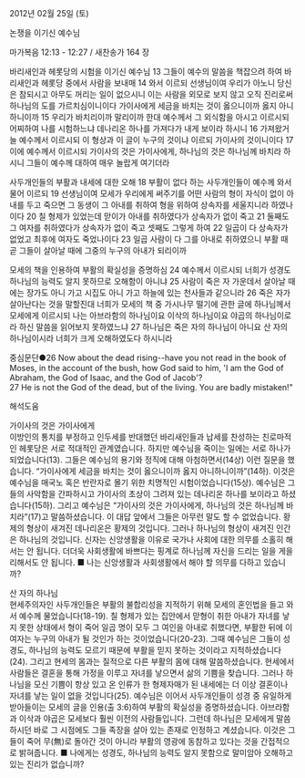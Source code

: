 2012년 02월 25일 (토)

논쟁을 이기신 예수님



마가복음 12:13 - 12:27 / 새찬송가 164 장


바리새인과 헤롯당의 시험을 이기신 예수님
13 그들이 예수의 말씀을 책잡으려 하여 바리새인과 헤롯당 중에서 사람을 보내매 14 와서 이르되 선생님이여 우리가 아노니 당신은 참되시고 아무도 꺼리는 일이 없으시니 이는 사람을 외모로 보지 않고 오직 진리로써 하나님의 도를 가르치심이니이다 가이사에게 세금을 바치는 것이 옳으니이까 옳지 아니하니이까 15 우리가 바치리이까 말리이까 한대 예수께서 그 외식함을 아시고 이르시되 어찌하여 나를 시험하느냐 데나리온 하나를 가져다가 내게 보이라 하시니 16 가져왔거늘 예수께서 이르시되 이 형상과 이 글이 누구의 것이냐 이르되 가이사의 것이니이다 17 이에 예수께서 이르시되 가이사의 것은 가이사에게, 하나님의 것은 하나님께 바치라 하시니 그들이 예수께 대하여 매우 놀랍게 여기더라

사두개인들의 부활과 내세에 대한 오해
18 부활이 없다 하는 사두개인들이 예수께 와서 물어 이르되 19 선생님이여 모세가 우리에게 써주기를 어떤 사람의 형이 자식이 없이 아내를 두고 죽으면 그 동생이 그 아내를 취하여 형을 위하여 상속자를 세울지니라 하였나이다 20 칠 형제가 있었는데 맏이가 아내를 취하였다가 상속자가 없이 죽고 21 둘째도 그 여자를 취하였다가 상속자가 없이 죽고 셋째도 그렇게 하여 22 일곱이 다 상속자가 없었고 최후에 여자도 죽었나이다 23 일곱 사람이 다 그를 아내로 취하였으니 부활 때 곧 그들이 살아날 때에 그중의 누구의 아내가 되리이까

모세의 책을 인용하여 부활의 확실성을 증명하심
24 예수께서 이르시되 너희가 성경도 하나님의 능력도 알지 못하므로 오해함이 아니냐 25 사람이 죽은 자 가운데서 살아날 때에는 장가도 아니 가고 시집도 아니 가고 하늘에 있는 천사들과 같으니라 26 죽은 자가 살아난다는 것을 말할진대 너희가 모세의 책 중 가시나무 떨기에 관한 글에 하나님께서 모세에게 이르시되 나는 아브라함의 하나님이요 이삭의 하나님이요 야곱의 하나님이로라 하신 말씀을 읽어보지 못하였느냐 27 하나님은 죽은 자의 하나님이 아니요 산 자의 하나님이시라 너희가 크게 오해하였도다 하시니라

중심문단●26 Now about the dead rising--have you not read in the book of Moses, in the account of the bush, how God said to him, 'I am the God of Abraham, the God of Isaac, and the God of Jacob'?   
27 He is not the God of the dead, but of the living. You are badly mistaken!"

해석도움





가이사의 것은 가이사에게  
이방인의 통치를 부정하고 인두세를 반대했던 바리새인들과 납세를 찬성하는 친로마적인 헤롯당은 서로 적대적인 관계였습니다. 하지만 예수님을 죽이는 일에는 서로 하나가 되었습니다(13). 그들은 예수님의 용기와 정직에 대해 아첨하면서(14상) 이런 질문을 했습니다. “가이사에게 세금을 바치는 것이 옳으니이까 옳지 아니하니이까”(14하). 이것은 예수님을 매국노 혹은 반란자로 몰기 위한 치명적인 시험이었습니다(15상). 예수님은 그들의 사악함을 간파하시고 가이사의 초상이 그려져 있는 데나리온 하나를 보이라고 하셨습니다(15하). 그리고 예수님은 “가이사의 것은 가이사에게, 하나님의 것은 하나님께 바치라”(17)고 말씀하셨습니다. 이 대답 앞에서 그들은 아무런 말도 할 수 없었습니다. 황제의 형상이 새겨진 데나리온은 황제의 것입니다. 그러나 하나님의 형상이 새겨진 인간은 하나님의 것입니다. 신자는 신앙생활을 이유로 국가나 사회에 대한 의무를 소홀히 해서는 안 됩니다. 더더욱 사회생활에 바쁘다는 핑계로 하나님께 자신을 드리는 일을 게을리해서도 안 됩니다.
■ 나는 신앙생활과 사회생활에서 해야 할 의무를 다하고 있습니까?

산 자의 하나님  
현세주의자인 사두개인들은 부활의 불합리성을 지적하기 위해 모세의 혼인법을 들고 와서 예수께 물었습니다(18-19). 칠 형제가 있는 집안에서 맏형이 취한 아내가 자녀를 낳지 못한 상태에서 형이 죽어 일곱 명이 모두 그 여인을 아내로 취했다면, 부활한 뒤에 이 여자는 누구의 아내가 될 것인가 하는 것이었습니다(20-23). 그때 예수님은 그들이 성경도, 하나님의 능력도 모르기 때문에 부활을 믿지 못하는 것이라고 지적하셨습니다(24). 그리고 현세의 몸과는 질적으로 다른 부활의 몸에 대해 말씀하셨습니다. 현세에서 사람들은 결혼을 통해 가정을 이루고 자녀를 낳으면서 삶의 기쁨을 찾습니다. 그러나 하나님을 모신 기쁨이 항상 있고 온 인류가 한 형제자매가 된 내세에는 더 이상 결혼이나 자녀를 낳는 일이 없을 것입니다(25). 예수님은 이어서 사두개인들이 성경 중 유일하게 받아들이는 모세의 글을 인용(출 3:6)하여 부활의 확실성을 증명하셨습니다. 아브라함과 이삭과 야곱은 모세보다 훨씬 이전의 사람들입니다. 그런데 하나님은 모세에게 말씀하시던 바로 그 시점에도 그들 족장을 살아 있는 존재로 인정하고 계셨습니다. 이것은 그들이 죽어 무(無)로 돌아간 것이 아니라 부활의 영광에 동참하고 있다는 것을 간접적으로 밝혀줍니다.
■ 나에게는 성경도, 하나님의 능력도 알지 못함으로 말미암아 오해하고 있는 진리가 없습니까?